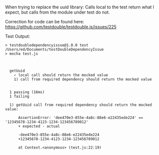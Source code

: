When trying to replace the uuid library:
Calls local to the test return what I expect, but calls from the module under test do not.

Correction for code can be found here: https://github.com/testdouble/testdouble.js/issues/225

Test Output:
```
> testdoubledependencyissue@1.0.0 test /Users/ed/Documents/testDoubleDependencyIssue
> mocha test.js



  getUuid
    ✓ local call should return the mocked value
    1) call from required dependency should return the mocked value


  1 passing (16ms)
  1 failing

  1) getUuid call from required dependency should return the mocked value:

      AssertionError: 'dee470e3-855e-4a8c-88e6-e22435ede224' == '12345678-1234-4123-1234-123456789012'
      + expected - actual

      -dee470e3-855e-4a8c-88e6-e22435ede224
      +12345678-1234-4123-1234-123456789012

      at Context.<anonymous> (test.js:22:19)
```

